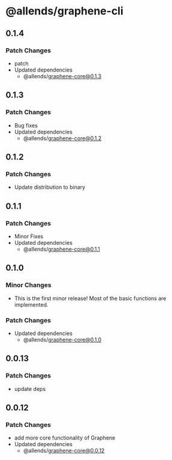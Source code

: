 # @allends/graphene-cli

## 0.1.4

### Patch Changes

- patch
- Updated dependencies
  - @allends/graphene-core@0.1.3

## 0.1.3

### Patch Changes

- Bug fixes
- Updated dependencies
  - @allends/graphene-core@0.1.2

## 0.1.2

### Patch Changes

- Update distribution to binary

## 0.1.1

### Patch Changes

- Minor Fixes
- Updated dependencies
  - @allends/graphene-core@0.1.1

## 0.1.0

### Minor Changes

- This is the first minor release! Most of the basic functions are implemented.

### Patch Changes

- Updated dependencies
  - @allends/graphene-core@0.1.0

## 0.0.13

### Patch Changes

- update deps

## 0.0.12

### Patch Changes

- add more core functionality of Graphene
- Updated dependencies
  - @allends/graphene-core@0.0.12
